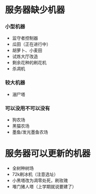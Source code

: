 # 服务器缺少机器
### 小型机器
- 监守者控制器
- 瓜田（正在进行中）
- 胡萝卜、小麦田
- 试炼大厅改造
- 剩余花种的刷花机
- 杀凋机
### 较大机器
- 溺尸塔
### 可以没用不可以没有
- 狗农场
- 黑猫农场
- 墨鱼/发光墨鱼农场
# 服务器可以更新的机器
- 全树种树场
- 72k刷冰机（注意选址）
- 小黑塔改为凋零处死，刷玫瑰
- 堆门猪人塔（上学期就说要建了）

